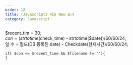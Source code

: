 ```yaml
---   
order: 12   
title: (Javascript) 새글 New 표시   
category: Javascript   
---   
```

   
$recent_tim = 30;   
$con=(strtotime($check_time) - strtotime($date))/60/60/24;   
일 수 = 필드(DB 등록된 date) - Checkdate(현재시간)/60/60/24;   
```   
if( $con <= $recent_time && $filename != ''){   
}   
```   
